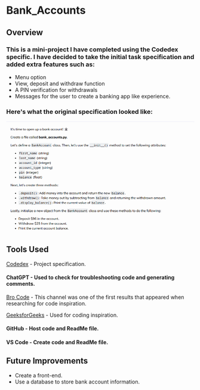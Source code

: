 # Bank_Accounts

## Overview
### This is a mini-project I have completed using the Codedex specific. I have decided to take the initial task specification and added extra features such as:

* Menu option
* View, deposit and withdraw function
* A PIN verification for withdrawals
* Messages for the user to create a banking app like experience.

### Here's what the original specification looked like:
![Original Specification](./Media/Specification.png)

## Tools Used
[Codedex](https://www.codedex.io) - Project specification.
#### ChatGPT - Used to check for troubleshooting code and generating comments.
[Bro Code](https://www.youtube.com/watch?v=8aW3tkIul-8&ab_channel=BroCode) - This channel was one of the first results that appeared when researching for code inspiration.

[GeeksforGeeks](https://www.geeksforgeeks.org/python-program-to-create-bankaccount-class-with-deposit-withdraw-function/) - Used for coding inspiration.
#### GitHub - Host code and ReadMe file.
#### VS Code - Create code and ReadMe file.


## Future Improvements
* Create a front-end.
* Use a database to store bank account information.
